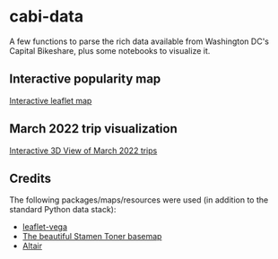# cabi-data
 A few functions to parse the rich data available from Washington DC's Capital Bikeshare, plus some notebooks to visualize it. 


## Interactive popularity map

[Interactive leaflet map](https://mlinds.github.io/cabi-data/leafletmap.html)

## March 2022 trip visualization

[Interactive 3D View of March 2022 trips](https://mlinds.github.io/cabi-data/reports/march_arcs.html)

## Credits

The following packages/maps/resources were used (in addition to the standard Python data stack):
- [leaflet-vega](https://github.com/nyurik/leaflet-vega)
- [The beautiful Stamen Toner basemap](https://github.com/stamen/maps.stamen.com)
- [Altair](https://github.com/altair-viz/altair)
